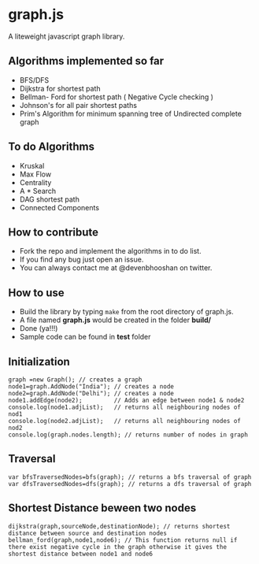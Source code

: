 graph.js
========

A liteweight javascript graph library. 

Algorithms implemented so far 
----------
* BFS/DFS
* Dijkstra for shortest path
* Bellman- Ford for shortest path ( Negative Cycle checking )
* Johnson's for all pair shortest paths
* Prim's Algorithm for minimum spanning tree of Undirected complete graph
 
To do Algorithms
----------------

* Kruskal
* Max Flow
* Centrality
* A * Search
* DAG shortest path
* Connected Components

How to contribute
-----------------
* Fork the repo and implement the algorithms in to do list.
* If you find any bug just open an issue.
* You can always contact me at @devenbhooshan on twitter. 

How to use
----------
* Build the library by typing `make` from the root directory of graph.js. 
* A file named **graph.js** would be created in the folder **build/** 
* Done (ya!!!)
* Sample code can be found in **test** folder

Initialization
--------------

    graph =new Graph(); // creates a graph
    node1=graph.AddNode("India"); // creates a node
    node2=graph.AddNode("Delhi"); // creates a node
    node1.addEdge(node2);         // Adds an edge between node1 & node2
    console.log(node1.adjList);   // returns all neighbouring nodes of nod1
    console.log(node2.adjList);   // returns all neighbouring nodes of nod2
    console.log(graph.nodes.length); // returns number of nodes in graph
    
Traversal
---------

    var bfsTraversedNodes=bfs(graph); // returns a bfs traversal of graph
    var dfsTraversedNodes=dfs(graph); // returns a dfs traversal of graph
    
Shortest Distance beween two nodes
------------------------------

    dijkstra(graph,sourceNode,destinationNode); // returns shortest distance between source and destination nodes
    bellman_ford(graph,node1,node6); // This function returns null if there exist negative cycle in the graph otherwise it gives the shortest distance between node1 and node6
